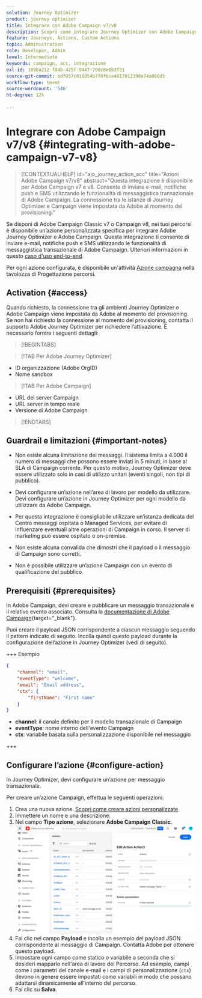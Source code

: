```yaml
---
solution: Journey Optimizer
product: journey optimizer
title: Integrare con Adobe Campaign v7/v8
description: Scopri come integrare Journey Optimizer con Adobe Campaign v7/v8
feature: Journeys, Actions, Custom Actions
topic: Administration
role: Developer, Admin
level: Intermediate
keywords: campaign, acc, integrazione
exl-id: 109ba212-f04b-425f-9447-708c8e0b3f51
source-git-commit: bdf857c010854b7f0f6ce4817012398e74a068d5
workflow-type: tm+mt
source-wordcount: '546'
ht-degree: 12%

---
```


# Integrare con Adobe Campaign v7/v8 {#integrating-with-adobe-campaign-v7-v8}

>[!CONTEXTUALHELP]
>id="ajo_journey_action_acc"
>title="Azioni Adobe Campaign v7/v8"
>abstract="Questa integrazione è disponibile per Adobe Campaign v7 e v8. Consente di inviare e-mail, notifiche push e SMS utilizzando le funzionalità di messaggistica transazionale di Adobe Campaign. La connessione tra le istanze di Journey Optimizer e Campaign viene impostata da Adobe al momento del provisioning."

Se disponi di Adobe Campaign Classic v7 o Campaign v8, nei tuoi percorsi è disponibile un’azione personalizzata specifica per integrare Adobe Journey Optimizer e Adobe Campaign. Questa integrazione ti consente di inviare e-mail, notifiche push e SMS utilizzando le funzionalità di messaggistica transazionale di Adobe Campaign. Ulteriori informazioni in questo [caso d&#39;uso end-to-end](../building-journeys/ajo-ac.md).

Per ogni azione configurata, è disponibile un&#39;attività [Azione campagna](../building-journeys/using-adobe-campaign-v7-v8.md) nella tavolozza di Progettazione percorsi.

## Activation {#access}

Quando richiesto, la connessione tra gli ambienti Journey Optimizer e Adobe Campaign viene impostata da Adobe al momento del provisioning. Se non hai richiesto la connessione al momento del provisioning, contatta il supporto Adobe Journey Optimizer per richiedere l’attivazione. È necessario fornire i seguenti dettagli:

>[!BEGINTABS]

>[!TAB Per Adobe Journey Optimizer]

* ID organizzazione (Adobe OrgID)
* Nome sandbox

>[!TAB Per Adobe Campaign]

* URL del server Campaign
* URL server in tempo reale
* Versione di Adobe Campaign

>[!ENDTABS]


## Guardrail e limitazioni {#important-notes}

* Non esiste alcuna limitazione dei messaggi. Il sistema limita a 4.000 il numero di messaggi che possono essere inviati in 5 minuti, in base al SLA di Campaign corrente. Per questo motivo, Journey Optimizer deve essere utilizzato solo in casi di utilizzo unitari (eventi singoli, non tipi di pubblico).

* Devi configurare un’azione nell’area di lavoro per modello da utilizzare. Devi configurare un’azione in Journey Optimizer per ogni modello da utilizzare da Adobe Campaign.

* Per questa integrazione è consigliabile utilizzare un’istanza dedicata del Centro messaggi ospitata o Managed Services, per evitare di influenzare eventuali altre operazioni di Campaign in corso. Il server di marketing può essere ospitato o on-premise.<!--The build required is 21.1 Release Candidate or greater. -->

* Non esiste alcuna convalida che dimostri che il payload o il messaggio di Campaign sono corretti.

* Non è possibile utilizzare un’azione Campaign con un evento di qualificazione del pubblico.

## Prerequisiti {#prerequisites}

In Adobe Campaign, devi creare e pubblicare un messaggio transazionale e il relativo evento associato. Consulta la [documentazione di Adobe Campaign](https://experienceleague.adobe.com/it/docs/campaign/campaign-v8/send/real-time/transactional){target="_blank"}.

Puoi creare il payload JSON corrispondente a ciascun messaggio seguendo il pattern indicato di seguito. Incolla quindi questo payload durante la configurazione dell’azione in Journey Optimizer (vedi di seguito).

+++ Esempio

```json
{
    "channel": "email",
    "eventType": "welcome",
    "email": "Email address",
    "ctx": {
        "firstName": "First name"
    }
}
```

* **channel**: il canale definito per il modello transazionale di Campaign
* **eventType**: nome interno dell&#39;evento Campaign
* **ctx**: variabile basata sulla personalizzazione disponibile nel messaggio

+++

## Configurare l’azione {#configure-action}

In Journey Optimizer, devi configurare un’azione per messaggio transazionale.

Per creare un’azione Campaign, effettua le seguenti operazioni:

1. Crea una nuova azione. [Scopri come creare azioni personalizzate](../action/action.md).
1. Immettere un nome e una descrizione.
1. Nel campo **Tipo azione**, selezionare **Adobe Campaign Classic**.
   ![](assets/accintegration1.png)
1. Fai clic nel campo **Payload** e incolla un esempio del payload JSON corrispondente al messaggio di Campaign. Contatta Adobe per ottenere questo payload.
1. Impostare ogni campo come statico o variabile a seconda che si desideri mapparlo nell&#39;area di lavoro del Percorso. Ad esempio, campi come i parametri del canale e-mail e i campi di personalizzazione (`ctx`) devono in genere essere impostati come variabili in modo che possano adattarsi dinamicamente all&#39;interno del percorso.
1. Fai clic su **Salva**.

